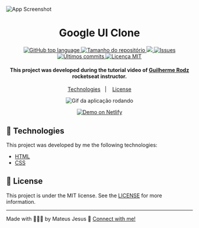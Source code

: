 ![App Screenshot](https://res.cloudinary.com/dx3vxwusq/image/upload/v1612657894/uiclone_kcuzk3.png)

<h1 align="center">Google UI Clone</h1>

<p align="center">
  <a href="#language">
    <img alt="GitHub top language" src="https://img.shields.io/github/languages/top/MateusJSouza/BotaoPesquisaGoogle">
  </a>
  
  <a href="#repository-size">
    <img src="https://img.shields.io/github/repo-size/MateusJSouza/BotaoPesquisaGoogle" alt="Tamanho do repositório">
  </a>
  
  <a href="https://www.codacy.com/gh/MateusJSouza/BotaoPesquisaGoogle/dashboard?utm_source=github.com&amp;utm_medium=referral&amp;utm_content=MateusJSouza/BotaoPesquisaGoogle&amp;utm_campaign=Badge_Grade">
    <img src="https://app.codacy.com/project/badge/Grade/cf429c53914e4feeb3ef97123279a6b2"/>
  </a>
  
  <a href="https://github.com/MateusJSouza/MaratonaDiscovery/issues">
    <img src="https://img.shields.io/bitbucket/issues-raw/MateusJSouza/BotaoPesquisaGoogle" alt="Issues">
  </a>
  
  <a href="https://github.com/MateusJSouza/MaratonaDiscovery/graphs/commit-activity">
    <img src="https://img.shields.io/github/last-commit/MateusJSouza/BotaoPesquisaGoogle" alt="Últimos commits">
  </a>
  
  <a href="https://github.com/MateusJSouza/MaratonaDiscovery/blob/main/LICENSE">
    <img src="https://img.shields.io/github/license/MateusJSouza/BotaoPesquisaGoogle" alt="Licença MIT">
  </a>
</p>

<h4 align="center">
  This project was developed during the tutorial video of <a href="https://www.linkedin.com/in/guilhermerodz/">Guilherme Rodz</a> rocketseat instructor.
</h4>

<p align="center">
  <a href="#rocket-technologies">Technologies</a>&nbsp;&nbsp;&nbsp;|&nbsp;&nbsp;&nbsp;
  <a href="#memo-license">License</a>
</p>

<p align="center">
  <img src="https://res.cloudinary.com/dx3vxwusq/image/upload/v1612658377/botaopesquisa_pxhpkm.gif" alt="Gif da aplicação rodando">
</p>

<p align="center">
  <a href="https://botaopesquisagoogle.netlify.app/" target="_blank">
    <img alt="Demo on Netlify" src="https://res.cloudinary.com/dx3vxwusq/image/upload/v1611013043/netflify_nahquj.png">
  </a>
</p>

</p>

## 🚀 Technologies 
This project was developed by me the following technologies:

- [HTML](https://www.w3schools.com/html/)
- [CSS](https://www.w3schools.com/css/)

## 📝 License

This project is under the MIT license. See the [LICENSE](https://github.com/MateusJSouza/BotaoPesquisaGoogle/blob/main/LICENSE) for more information.

---

Made with 👨🏽‍💻 by Mateus Jesus 💙 [Connect with me!](https://www.linkedin.com/in/mateus-jesus)
